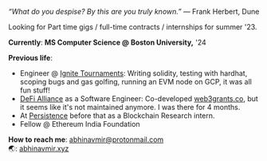 *“What do you despise? By this are you truly known.”*
― Frank Herbert, Dune 

Looking for Part time gigs / full-time contracts / internships for summer '23. 

**Currently**: 
**MS Computer Science @ Boston University,** '24 <br>

**Previous life**:
- Engineer @ [Ignite Tournaments](https://www.ignitetournaments.com/): Writing solidity, testing with hardhat, scoping bugs and gas golfing, running an EVM node on GCP, it was all fun stuff!
- <a href="http://defialliance.co/">DeFi Alliance</a> as a Software Engineer: Co-developed [web3grants.co](https://www.web3grants.co/), but it seems like it's not maintained anymore. I was there for 4 months.
- At <a href="https://persistence.one">Persistence</a> before that as a Blockchain Research intern.
- Fellow @ Ethereum India Foundation

**How to reach me**: abhinavmir@protonmail.com <br>
🌏: [abhinavmir.xyz](https://abhinavmir.xyz/) <br>
